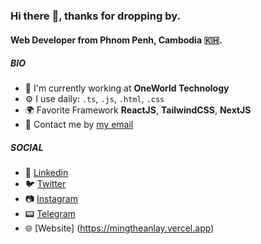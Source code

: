 ### Hi there :wave:, thanks for dropping by.

#### Web Developer from Phnom Penh, Cambodia :cambodia:.

##### BIO

- 🏢 I'm currently working at **OneWorld Technology**
- ⚙️ I use daily: `.ts`, `.js`, `.html`, `.css`
- 🌍 Favorite Framework **ReactJS**, **TailwindCSS**, **NextJS**
- 💬 Contact me by [my email](mailto:mingtheanlay@gmail.com)

##### SOCIAL

- :link: [Linkedin](https://www.linkedin.com/in/mingthean-lay-384294178/)
- 🐦 [Twitter](https://twitter.com/th34n_)
- :camera: [Instagram](https://www.instagram.com/th34n._/)
- :pager: [Telegram](https://t.me/mingtheanlay)
- 🌐 [Website] (https://mingtheanlay.vercel.app)

